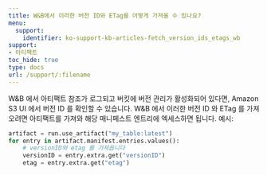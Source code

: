 ```yaml
---
title: W&B에서 이러한 버전 ID와 ETag를 어떻게 가져올 수 있나요?
menu:
  support:
    identifier: ko-support-kb-articles-fetch_version_ids_etags_wb
support:
- 아티팩트
toc_hide: true
type: docs
url: /support/:filename
---
```


W&B 에서 아티팩트 참조가 로그되고 버킷에 버전 관리가 활성화되어 있다면, Amazon S3 UI 에서 버전 ID 를 확인할 수 있습니다. W&B 에서 이러한 버전 ID 와 ETag 를 가져오려면 아티팩트를 가져와 해당 매니페스트 엔트리에 엑세스하면 됩니다. 예시:

```python
artifact = run.use_artifact("my_table:latest")
for entry in artifact.manifest.entries.values():
    # versionID와 etag 를 가져옵니다
    versionID = entry.extra.get("versionID")
    etag = entry.extra.get("etag")
```
